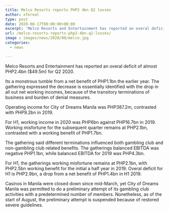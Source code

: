 ```yaml
---
title: Melco Resorts reports PHP2 4bn Q2 losses
author: xforeal 
type: post
date: 2020-08-17T00:00:00+00:00
excerpt: 'Melco Resorts and Entertainment has reported an overal deficit of almost PHP2 '
url: /melco-resorts-reports-php2-4bn-q2-losses/
image : images/news/2020/08/melco.jpg
categories:
  - news

---
```

Melco Resorts and Entertainment has reported an overal deficit of almost PHP2.4bn ($49.5m) for Q2 2020. 

Its a monstrous tumble from a net benefit of PHP1.1bn the earlier year. The gathering expressed the decrease is essentially identified with the drop in all out net working incomes, because of the transitory terminations of business and burden of denial measures. 

Operating income for City of Dreams Manila was PHP387.2m, contrasted with PHP9.2bn in 2019. 

For H1, working income in 2020 was PHP6bn against PHP16.7bn in 2019. Working misfortune for the subsequent quarter remains at PHP2.1bn, contrasted with a working benefit of PHP1.7bn. 

The gathering said different terminations influenced both gambling club and non-gambling club related benefits. The gatherings balanced EBITDA was negative PHP1.1bn, while balanced EBITDA for 2019 was PHP4.3bn. 

For H1, the gatherings working misfortune remains at PHP2.1bn, with PHP2.5bn working benefit for the initial a half year in 2019. Overal deficit for H1 is PHP2.9bn, a drop from a net benefit of PHP1.4bn in H1 2019. 

Casinos in Manila were closed down since mid-March, yet City of Dreams Manila was permitted to do a preliminary attempt of its gambling club activities with a predetermined number of members. Nonetheless, as of the start of August, the preliminary attempt is suspended because of restored severe guidelines.